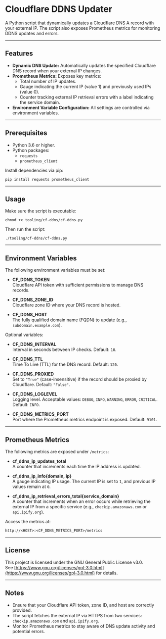 # Cloudflare DDNS Updater

A Python script that dynamically updates a Cloudflare DNS A record with your external IP. The script also exposes Prometheus metrics for monitoring DDNS updates and errors.

---

## Features

- **Dynamic DNS Update:** Automatically updates the specified Cloudflare DNS record when your external IP changes.
- **Prometheus Metrics:** Exposes key metrics:
  - Total number of IP updates.
  - Gauge indicating the current IP (value 1) and previously used IPs (value 0).
  - Counter tracking external IP retrieval errors with a label indicating the service domain.
- **Environment Variable Configuration:** All settings are controlled via environment variables.

---

## Prerequisites

- Python 3.6 or higher.
- Python packages:
  - `requests`
  - `prometheus_client`

Install dependencies via pip:

    pip install requests prometheus_client

---

## Usage

Make sure the script is executable:

    chmod +x tooling/cf-ddns/cf-ddns.py

Then run the script:

    ./tooling/cf-ddns/cf-ddns.py

---

## Environment Variables

The following environment variables must be set:

- **CF_DDNS_TOKEN**  
  Cloudflare API token with sufficient permissions to manage DNS records.

- **CF_DDNS_ZONE_ID**  
  Cloudflare zone ID where your DNS record is hosted.

- **CF_DDNS_HOST**  
  The fully qualified domain name (FQDN) to update (e.g., `subdomain.example.com`).

Optional variables:

- **CF_DDNS_INTERVAL**  
  Interval in seconds between IP checks. Default: `10`.

- **CF_DDNS_TTL**  
  Time To Live (TTL) for the DNS record. Default: `120`.

- **CF_DDNS_PROXIED**  
  Set to `"True"` (case-insensitive) if the record should be proxied by Cloudflare. Default: `"False"`.

- **CF_DDNS_LOGLEVEL**  
  Logging level. Acceptable values: `DEBUG`, `INFO`, `WARNING`, `ERROR`, `CRITICAL`. Default: `INFO`.

- **CF_DDNS_METRICS_PORT**  
  Port where the Prometheus metrics endpoint is exposed. Default: `9101`.

---

## Prometheus Metrics

The following metrics are exposed under `/metrics`:

- **cf_ddns_ip_updates_total**  
  A counter that increments each time the IP address is updated.

- **cf_ddns_ip_info{domain, ip}**  
  A gauge indicating IP usage. The current IP is set to `1`, and previous IP values remain at `0`.

- **cf_ddns_ip_retrieval_errors_total{service_domain}**  
  A counter that increments when an error occurs while retrieving the external IP from a specific service (e.g., `checkip.amazonaws.com` or `api.ipify.org`).

Access the metrics at:

    http://<HOST>:<CF_DDNS_METRICS_PORT>/metrics

---

## License

This project is licensed under the GNU General Public License v3.0.  
See [https://www.gnu.org/licenses/gpl-3.0.html](https://www.gnu.org/licenses/gpl-3.0.html) for details.

---

## Notes

- Ensure that your Cloudflare API token, zone ID, and host are correctly provided.
- The script fetches the external IP via HTTPS from two services: `checkip.amazonaws.com` and `api.ipify.org`.
- Monitor Prometheus metrics to stay aware of DNS update activity and potential errors.
